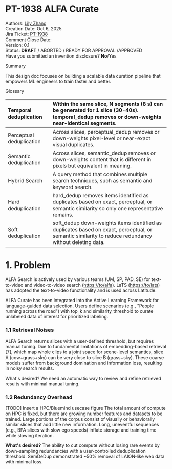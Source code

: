 # PT-1938 ALFA Curate

Authors: [Lily Zhang](mailto:xzhang@lat.ai)  
Creation Date: Oct 6, 2025  
Jira Ticket: [PT-1938](https://latitudeai.atlassian.net/browse/PT-1938)  
Comment Close Date:   
Version: 0.1  
Status: **DRAFT** / ABORTED / READY FOR APPROVAL /APPROVED  
Have you submitted an invention disclosure? **No**/Yes


Summary

This design doc focuses on building a scalable data curation pipeline that empowers ML engineers to train faster and better.

Glossary

| Temporal deduplication  | Within the same slice, N segments (8 s) can be generated for 1 slice (30-40s). temporal\_dedup removes or down-weights near-identical segments.  |
| :---- | :---- |
| Perceptual deduplication  | Across slices, perceptual\_dedup removes or down-weights pixel-level or near-exact visual duplicates. |
| Semantic deduplication | Across slices, semantic\_dedup removes or down-weights content that is different in pixels but equivalent in meaning. |
| Hybrid Search  | A query method that combines multiple search techniques, such as semantic and keyword search. |
| Hard deduplication  | hard\_dedup removes items identified as duplicates based on exact, perceptual, or semantic similarity so only one representative remains.  |
| Soft deduplication | soft\_dedup down-weights items identified as duplicates based on exact, perceptual, or semantic similarity to reduce redundancy without deleting data. |

# 1. Problem
ALFA Search is actively used by various teams (UM, SP, PAD, SE) for text-to-video and video-to-video search ([https://to/alfa](https://to/alfa)). LaTS ([https://to/lats](https://to/lats)) has adopted the text-to-video functionality and is used across Latitude. 


ALFA Curate has been integrated into the Active Learning Framework for language-guided data selection. Users define scenarios (e.g., "People running across the road") with top\_k and similarity\_threshold to curate unlabeled data of interest for prioritized labeling.

### **1.1 Retrieval Noises**
ALFA Search returns slices with a user-defined threshold, but requires manual tuning. Due to fundamental limitations of embedding-based retrieval [\[7\]](https://scholar.google.com/scholar_lookup?arxiv_id=2508.21038), which map whole clips to a joint space for scene-level semantics, slice A (cow+grass+sky) can be very close to slice B (grass+sky). These coarse models suffer from background domination and information loss, resulting in noisy search results.

What's desired? We need an automatic way to review and refine retrieved results with minimal manual tuning. 

### **1.2 Redundancy Overhead**
[TODO] Insert a HPC/Bluemind usecase figure
The total amount of compute on HPC is fixed, but there are growing number features and datasets to be trained. Large portions of the corpus consist of visually or behaviorally similar slices that add little new information. Long, uneventful sequences (e.g., BPA slices with slow ego speeds) inflate storage and training time while slowing iteration.

**What's desired?** The ability to cut compute without losing rare events by down-sampling redundancies with a user-controlled deduplication threshold. SemDeDup demonstrated \~50% removal of LAION‑like web data with minimal loss. 

